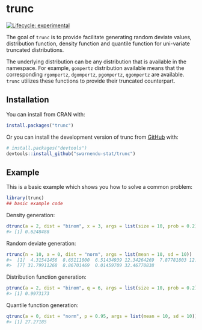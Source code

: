 
<!-- README.md is generated from README.Rmd. Please edit that file -->

# trunc

<!-- badges: start -->

[![Lifecycle:
experimental](https://img.shields.io/badge/lifecycle-experimental-orange.svg)](https://lifecycle.r-lib.org/articles/stages.html#experimental)
<!-- badges: end -->

The goal of `trunc` is to provide facilitate generating random deviate
values, distribution function, density function and quantile function
for uni-variate truncated distributions.

The underlying distribution can be any distribution that is available in
the namespace. For example, `gompertz` distribution available means that
the corresponding `rgompertz`, `dgompertz`, `pgompertz`, `qgompertz` are
available. `trunc` utilizes these functions to provide their truncated
counterpart.

## Installation

You can install from CRAN with:

``` r
install.packages("trunc")
```

Or you can install the development version of trunc from
[GitHub](https://github.com/) with:

``` r
# install.packages("devtools")
devtools::install_github("swarnendu-stat/trunc")
```

## Example

This is a basic example which shows you how to solve a common problem:

``` r
library(trunc)
## basic example code
```

Density generation:

``` r
dtrunc(a = 2, dist = "binom", x = 3, args = list(size = 10, prob = 0.2))
#> [1] 0.6248488
```

Random deviate generation:

``` r
rtrunc(n = 10, a = 0, dist = "norm", args = list(mean = 10, sd = 10))
#>  [1]  4.31541456  8.65111000  6.51434939 12.34264269  7.87781803 12.13892548
#>  [7] 31.79911268  8.86701469  0.01459709 32.46770838
```

Distribution function generation:

``` r
ptrunc(a = 2, dist = "binom", q = 6, args = list(size = 10, prob = 0.2))
#> [1] 0.9973173
```

Quantile function generation:

``` r
qtrunc(a = 0, dist = "norm", p = 0.95, args = list(mean = 10, sd = 10))
#> [1] 27.27185
```
